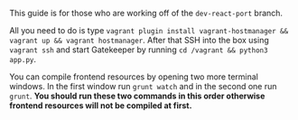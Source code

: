 <!-- TITLE: Developer Setup Guide -->
This guide is for those who are working off of the `dev-react-port` branch.

All you need to do is type `vagrant plugin install vagrant-hostmanager && vagrant up && vagrant hostmanager`. After that SSH into the box using `vagrant ssh` and start Gatekeeper by running `cd /vagrant && python3 app.py`. 

You can compile frontend resources by opening two more terminal windows. In the first window run `grunt watch` and in the second one run `grunt`. **You should run these two commands in this order otherwise frontend resources will not be compiled at first.**